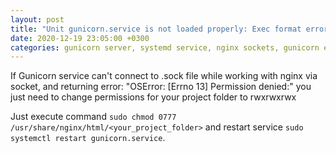 ```yaml
---
layout: post
title: "Unit gunicorn.service is not loaded properly: Exec format error."
date: 2020-12-19 23:05:00 +0300
categories: gunicorn server, systemd service, nginx sockets, gunicorn error, permission denied
---
```

If Gunicorn service can't connect to .sock file while working with nginx via socket, and returning error: "OSError: [Errno 13] Permission denied:" you just need to change permissions for your project folder to rwxrwxrwx

Just execute command `sudo chmod 0777 /usr/share/nginx/html/<your_project_folder>` and restart service `sudo systemctl restart gunicorn.service`.
